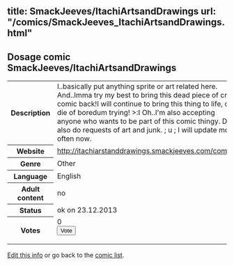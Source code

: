 title: SmackJeeves/ItachiArtsandDrawings
url: "/comics/SmackJeeves_ItachiArtsandDrawings.html"
---
Dosage comic SmackJeeves/ItachiArtsandDrawings
-----------------------------------------

<p id="msg"></p>
<script type="text/javascript">
if (window.location.search === '?edit_info_mail=sent_ok') {
  var elem = document.getElementById("msg");
  elem.innerHTML = 'Edited information sucessfully sent for review, which is usually done daily. Thanks!';
  elem.className = 'ok';
}
</script>
<table class="comicinfo">
<tr>
<th>Description</th><td>I..basically put anything sprite or art related here. And..Imma try my best to bring this dead piece of crap comic back!I will continue to bring this thing to life, or die of boredum trying! &gt;:I Oh..I'm also accepting anyone who wants to be part of this comic thingy. D; I also do requests of art and junk. ; u ; I will update more often now.</td>
</tr>
<tr>
<th>Website</th><td><a href="http://itachiarstanddrawings.smackjeeves.com/comics/">http://itachiarstanddrawings.smackjeeves.com/comics/</a></td>
</tr>
<tr>
<th>Genre</th><td>Other</td>
</tr>
<tr>
<th>Language</th><td>English</td>
</tr>
<tr>
<th>Adult content</th><td>no</td>
</tr>
<tr>
<th>Status</th><td>ok on 23.12.2013</td>
</tr>
<tr>
<th>Votes</th><td>0
<form action="http://gaecounter.appspot.com/count/" method="POST">
<input name="name" type="hidden" value="SmackJeeves_ItachiArtsandDrawings"/>
<input name="uid" type="hidden" id="voteuid" value=""/>
<input type="submit" value="Vote"/>
</form>
</td>
</tr>
</table>
<script type="text/javascript">
var ua = navigator.userAgent;
document.getElementById("voteuid").value = ua.replace(/[^a-zA-Z0-9\._:]/g , "_");;
</script>

[Edit this info](SmackJeeves_ItachiArtsandDrawings_edit.html) or go back to the [comic list](../comic-index.html).
